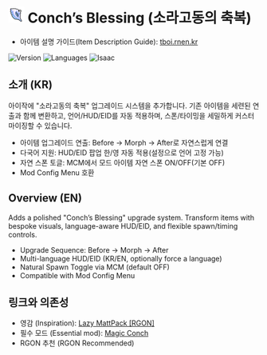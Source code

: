 ![Magic Conch](resources/gfx/ui/MagicConch.png) Conch’s Blessing (소라고동의 축복)
==================================================
- 아이템 설명 가이드(Item Description Guide): [tboi.rnen.kr](https://tboi.rnen.kr)

![Version](https://img.shields.io/badge/version-1.0.26-2ea44f)
![Languages](https://img.shields.io/badge/lang-KR%20%2F%20EN-blue)
![Isaac](https://img.shields.io/badge/Game-The%20Binding%20of%20Isaac%20Rebirth-8a2be2)

소개 (KR)
--------------------------------------------------
아이작에 "소라고동의 축복" 업그레이드 시스템을 추가합니다. 기존 아이템을 세련된 연출과 함께 변환하고, 언어/HUD/EID를 자동 적용하며, 스폰/타이밍을 세밀하게 커스터마이징할 수 있습니다.

- 아이템 업그레이드 연출: Before → Morph → After로 자연스럽게 연결
- 다국어 지원: HUD/EID 팝업 한/영 자동 적용(설정으로 언어 고정 가능)
- 자연 스폰 토글: MCM에서 모드 아이템 자연 스폰 ON/OFF(기본 OFF)
- Mod Config Menu 호환

Overview (EN)
--------------------------------------------------
Adds a polished "Conch’s Blessing" upgrade system. Transform items with bespoke visuals, language-aware HUD/EID, and flexible spawn/timing controls.

- Upgrade Sequence: Before → Morph → After
- Multi-language HUD/EID (KR/EN, optionally force a language)
- Natural Spawn Toggle via MCM (default OFF)
- Compatible with Mod Config Menu

링크와 의존성
--------------------------------------------------
- 영감 (Inspiration): [Lazy MattPack [RGON]](https://steamcommunity.com/sharedfiles/filedetails/?id=3408993906)
- 필수 모드 (Essential mod): [Magic Conch](https://steamcommunity.com/sharedfiles/filedetails/?id=3540206030)
- RGON 추천 (RGON Recommended)